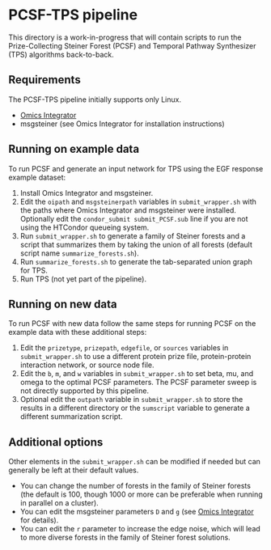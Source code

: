  [Omics Integrator]: https://github.com/fraenkel-lab/OmicsIntegrator

# PCSF-TPS pipeline
This directory is a work-in-progress that will contain scripts to run the
Prize-Collecting Steiner Forest (PCSF) and Temporal Pathway Synthesizer (TPS)
algorithms back-to-back.

## Requirements
The PCSF-TPS pipeline initially supports only Linux.
* [Omics Integrator]
* msgsteiner (see Omics Integrator for installation instructions)

## Running on example data
To run PCSF and generate an input network for TPS using the EGF
response example dataset:

1. Install Omics Integrator and msgsteiner.
2. Edit the `oipath` and `msgsteinerpath` variables in `submit_wrapper.sh`
 with the paths where Omics Integrator and msgsteiner were installed.
 Optionally edit the `condor_submit submit_PCSF.sub` line if you are not using
 the HTCondor queueing system.
3. Run `submit_wrapper.sh` to generate a family of Steiner forests and a script
 that summarizes them by taking the union of all forests (default
 script name `summarize_forests.sh`).
4. Run `summarize_forests.sh` to generate the tab-separated union graph for TPS.
5. Run TPS (not yet part of the pipeline).

## Running on new data
To run PCSF with new data follow the same steps for running PCSF on the example
data with these additional steps:

1. Edit the `prizetype`, `prizepath`, `edgefile`, or `sources` variables in
 `submit_wrapper.sh` to use a different protein prize file, protein-protein
 interaction network, or source node file.
2. Edit the `b`, `m`, and `w` variables in `submit_wrapper.sh` to set beta, mu,
 and omega to the optimal PCSF parameters.  The PCSF parameter sweep is not
 directly supported by this pipeline.
3. Optional edit the `outpath` variable in `submit_wrapper.sh` to store
 the results in a different directory or the `sumscript` variable to
 generate a different summarization script.

## Additional options
Other elements in the `submit_wrapper.sh` can be modified if needed but
can generally be left at their default values.

- You can change the number of forests in the family of Steiner forests
 (the default is 100, though 1000 or more can be preferable when running in
 parallel on a cluster).
- You can edit the msgsteiner parameters `D` and `g` (see [Omics Integrator]
 for details).
- You can edit the `r` parameter to increase the edge noise, which will
 lead to more diverse forests in the family of Steiner forest solutions.
